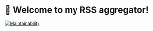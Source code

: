 # 🚀 Welcome to my RSS aggregator!

[![Maintainability](https://api.codeclimate.com/v1/badges/e6d2aff10a611783affe/maintainability)](https://codeclimate.com/github/Zakir0000/frontend-project-11/maintainability)
